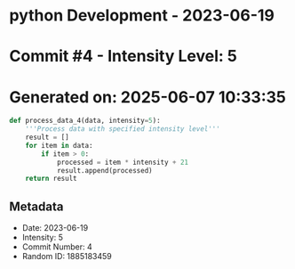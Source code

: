 ﻿# python Development - 2023-06-19
# Commit #4 - Intensity Level: 5
# Generated on: 2025-06-07 10:33:35
```python
def process_data_4(data, intensity=5):
    '''Process data with specified intensity level'''
    result = []
    for item in data:
        if item > 0:
            processed = item * intensity + 21
            result.append(processed)
    return result
```
## Metadata
- Date: 2023-06-19
- Intensity: 5
- Commit Number: 4
- Random ID: 1885183459
